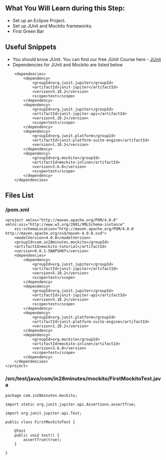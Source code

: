 ## What You Will Learn during this Step:
- Set up an Eclipse Project.
- Set up JUnit and Mockito frameworks.
- First Green Bar

## Useful Snippets
- You should know JUnit. You can find our free JUnit Course here - [JUnit](https://www.udemy.com/course/junit-tutorial-for-beginners-with-java-examples/)
- Dependencies for JUnit and Mockito are listed below

```
	<dependencies>
        <dependency>
			<groupId>org.junit.jupiter</groupId>
			<artifactId>junit-jupiter</artifactId>
			<version>5.10.2</version>
			<scope>test</scope>
		</dependency>
		<dependency>
			<groupId>org.junit.jupiter</groupId>
			<artifactId>junit-jupiter-api</artifactId>
			<version>5.10.2</version>
			<scope>test</scope>
		</dependency>
		<dependency>
			<groupId>org.junit.platform</groupId>
			<artifactId>junit-platform-suite-engine</artifactId>
			<version>1.10.2</version>
		</dependency>
		<dependency>
			<groupId>org.mockito</groupId>
			<artifactId>mockito-inline</artifactId>
			<version>3.6.0</version>
			<scope>test</scope>
		</dependency>
	</dependencies>
```
## Files List
### /pom.xml
```
<project xmlns="http://maven.apache.org/POM/4.0.0" xmlns:xsi="http://www.w3.org/2001/XMLSchema-instance"
	xsi:schemaLocation="http://maven.apache.org/POM/4.0.0 http://maven.apache.org/xsd/maven-4.0.0.xsd">
	<modelVersion>4.0.0</modelVersion>
	<groupId>com.in28minutes.mockito</groupId>
	<artifactId>mockito-tutorial</artifactId>
	<version>0.0.1-SNAPSHOT</version>
	<dependencies>
		<dependency>
			<groupId>org.junit.jupiter</groupId>
			<artifactId>junit-jupiter</artifactId>
			<version>5.10.2</version>
			<scope>test</scope>
		</dependency>
		<dependency>
			<groupId>org.junit.jupiter</groupId>
			<artifactId>junit-jupiter-api</artifactId>
			<version>5.10.2</version>
			<scope>test</scope>
		</dependency>
		<dependency>
			<groupId>org.junit.platform</groupId>
			<artifactId>junit-platform-suite-engine</artifactId>
			<version>1.10.2</version>
		</dependency>
		<dependency>
			<groupId>org.mockito</groupId>
			<artifactId>mockito-inline</artifactId>
			<version>3.6.0</version>
			<scope>test</scope>
		</dependency>
	</dependencies>
</project>
```
### /src/test/java/com/in28minutes/mockito/FirstMockitoTest.java
```
package com.in28minutes.mockito;

import static org.junit.jupiter.api.Assertions.assertTrue;

import org.junit.jupiter.api.Test;

public class FirstMockitoTest {

	@Test
	public void test() {
		assertTrue(true);
	}

}
```
